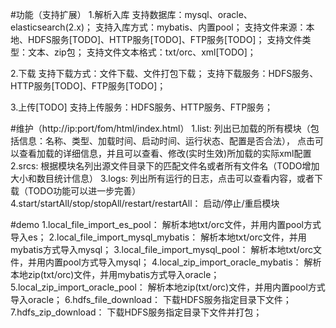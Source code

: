 #功能（支持扩展）
1.解析入库
支持数据库：mysql、oracle、elasticsearch(2.x)；
支持入库方式：mybatis、内置pool；
支持文件来源：本地、HDFS服务[TODO]、HTTP服务[TODO]、FTP服务[TODO]；
支持文件类型：文本、zip包；
支持文件文本格式：txt/orc、xml[TODO]；

2.下载
支持下载方式：文件下载、文件打包下载；
支持下载服务：HDFS服务、HTTP服务[TODO]、FTP服务[TODO]；

3.上传[TODO]
支持上传服务：HDFS服务、HTTP服务、FTP服务；

#维护（http://ip:port/fom/html/index.html）
1.list: 
列出已加载的所有模块（包括信息：名称、类型、加载时间、启动时间、运行状态、配置是否合法），
点击可以查看加载的详细信息，并且可以查看、修改(实时生效)所加载的实际xml配置
2.srcs: 
根据模块名列出源文件目录下的匹配文件名或者所有文件名（TODO增加大小和数目统计信息）
3.logs: 
列出所有运行的日志，点击可以查看内容，或者下载（TODO功能可以进一步完善）
4.start/startAll/stop/stopAll/restart/restartAll：
启动/停止/重启模块

#demo
1.local_file_import_es_pool：             解析本地txt/orc文件，并用内置pool方式导入es；
2.local_file_import_mysql_mybatis： 解析本地txt/orc文件，并用mybatis方式导入mysql；
3.local_file_import_mysql_pool：       解析本地txt/orc文件，并用内置pool方式导入mysql；
4.local_zip_import_oracle_mybatis： 解析本地zip(txt/orc)文件，并用mybatis方式导入oracle；
5.local_zip_import_oracle_pool：       解析本地zip(txt/orc)文件，并用内置pool方式导入oracle；
6.hdfs_file_download：   下载HDFS服务指定目录下文件；
7.hdfs_zip_download：      下载HDFS服务指定目录下文件并打包；



